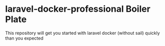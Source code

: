 # laravel-docker-professional Boiler Plate
This repository will get you started with laravel docker (without sail) quickly than you expected
